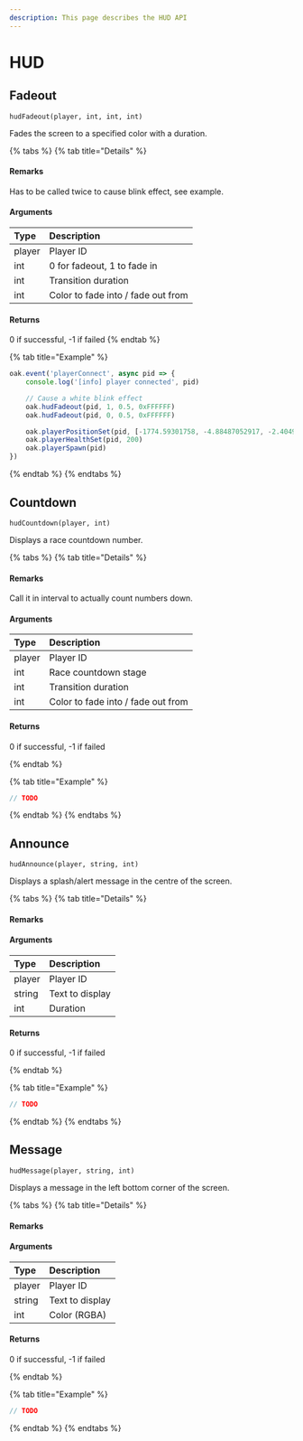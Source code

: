 ```yaml
---
description: This page describes the HUD API
---
```


# HUD

## Fadeout

`hudFadeout(player, int, int, int)`

Fades the screen to a specified color with a duration.

{% tabs %}
{% tab title="Details" %}
#### Remarks

Has to be called twice to cause blink effect, see example.

#### Arguments

| Type | Description |
| :--- | :--- |
| player | Player ID |
| int | 0 for fadeout, 1 to fade in |
| int | Transition duration |
| int | Color to fade into / fade out from |

#### Returns

0 if successful, -1 if failed
{% endtab %}

{% tab title="Example" %}
```javascript
oak.event('playerConnect', async pid => {
    console.log('[info] player connected', pid)

    // Cause a white blink effect
    oak.hudFadeout(pid, 1, 0.5, 0xFFFFFF)
    oak.hudFadeout(pid, 0, 0.5, 0xFFFFFF)

    oak.playerPositionSet(pid, [-1774.59301758, -4.88487052917, -2.40491962433])
    oak.playerHealthSet(pid, 200)
    oak.playerSpawn(pid)
})
```
{% endtab %}
{% endtabs %}

## Countdown

`hudCountdown(player, int)`

Displays a race countdown number.

{% tabs %}
{% tab title="Details" %}
#### Remarks

Call it in interval to actually count numbers down.

#### Arguments

| Type | Description |
| :--- | :--- |
| player | Player ID |
| int | Race countdown stage |
| int | Transition duration |
| int | Color to fade into / fade out from |

#### Returns

0 if successful, -1 if failed

{% endtab %}

{% tab title="Example" %}
```javascript
// TODO
```
{% endtab %}
{% endtabs %}

## Announce

`hudAnnounce(player, string, int)`

Displays a splash/alert message in the centre of the screen.

{% tabs %}
{% tab title="Details" %}
#### Remarks

#### Arguments

| Type | Description |
| :--- | :--- |
| player | Player ID |
| string | Text to display |
| int    | Duration |

#### Returns

0 if successful, -1 if failed

{% endtab %}

{% tab title="Example" %}
```javascript
// TODO
```
{% endtab %}
{% endtabs %}

## Message

`hudMessage(player, string, int)`

Displays a message in the left bottom corner of the screen.

{% tabs %}
{% tab title="Details" %}
#### Remarks

#### Arguments

| Type | Description |
| :--- | :--- |
| player | Player ID |
| string | Text to display |
| int    | Color (RGBA) |

#### Returns

0 if successful, -1 if failed

{% endtab %}

{% tab title="Example" %}
```javascript
// TODO
```
{% endtab %}
{% endtabs %}
